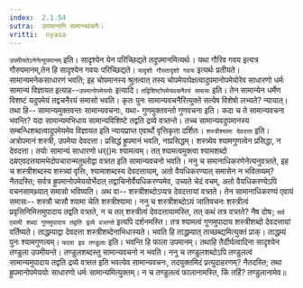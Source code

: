 ```yaml
---
index:  2.1.54
sutra:  उपामानानि सामान्यवचनैः।
vritti:  nyasa
---
```


`उपमीयतेऽनेनेत्युपमानम्` इति। सादृश्येन येन परिच्छिद्यते तदुपमानमित्यर्थः। यथा गौरिव गवय इत्यत्र गौरुपमानम्,तेन हि सादृश्येन गवयः परिच्छिद्यते। `यादृशो गौस्तादृशो गवयः` इत्यर्थः प्रतीयते। सामान्यमनेकसाधारणं भवति; इह चोपमानस्य श्रुतत्वात् तस्य चोपमेयापेक्षत्वादुपमानोपमेयोरेव साधारणो धर्मः सामान्यं विज्ञायत इत्याह--`उपमानोपमेययोः` इत्यादि। `तद्विशिष्टोपमेयवचनैरयं समासः` इति। तेन सामान्येन धर्मेण विशष्टं यदुपमेयं तद्वचनैरयं समासो भवति। कृतः पुनः सामान्यवचनैरित्युक्ते सत्येष विशेषो लभ्यते? न्यायात्। तथा हि-- सामान्यमुक्तवन्तः सामान्यवचनाः, यथा- गुणमुक्तवन्तो गुणवचना इति। कदा च ते सामान्यवचना भवन्ति? यदा सामान्यमभिधाय सामान्यविशिष्टे तद्वति द्रव्ये वत्र्तन्ते। तच्च सामान्यवदुपमानस्य सम्बन्धिशब्दत्वादुपमेयमेव विज्ञायत इति न्यायप्राप्त एवार्थो वृत्तिकृता दर्शितः। `शस्त्रीश्यामा देवदत्ता` इति। अत्रोपमानं शस्त्री, उपमेया देवदत्ता। प्रसिद्धं ह्रुपमानं भवति, नाप्रसिद्धम्। शस्त्र्येव श्यामगुणत्वेन प्रसिद्धा, न देवदत्ता। तयोः सामान्यं साधारणो धर्()मः श्यामत्वम्। तत् श्यामत्वमुक्त्वा श्यामशब्दो द#एवदत्तयामभेदोपचारान्मतुब्लोद्वा वत्र्तत इति सामान्यवचनो भवति। ननु च समानाधिकरणेनेत्यनुवत्र्तते, इह च शस्त्रीशब्दस्य शस्त्र्यां वृत्तिः, श्यामाशब्दस्य देवदत्तायाम्, अतो वैयधिकरण्यात् समासेन न भवितव्यम्? नैतदस्ति; सर्वत्र ह्रुपमानोपमेययोर्भेदात् तद्वाचिनोर्वैयधिकरण्यमेव, उच्यते चेदं वचम्, अतो वैयधिकरण्येऽपि वचनसामथ्र्यात् समासो भविष्यति।
अथ वा-- शस्त्रीशब्दोऽप्यत्र देवदत्तायां वत्र्तते। तेन सामानाधिकरण्यं एवायं समासः-- शस्त्रौ चासौ श्यामा चेति शस्त्रीश्यामा। ननु च शस्त्रीशब्दोऽयं जातिवचनः शस्त्रीत्वं प्रवृत्तिनिमित्तमुपादाय तद्वति वत्र्तते, न च तत् शस्त्रीत्वं देवदत्तायामस्ति, तत् कथं तत्र वत्र्तते? नैष दोषः; `सर्व एवामी शब्दा गुणमुपादाय तद्वति द्रव्ये वत्र्तन्ते` इत्यपि दर्शनमस्ति। तत्र श्यामत्वं गुणमुपादाय शस्त्रीशब्दो देवदत्तायां वर्तिष्यते। ताद्धम्र्याद्वा देवदत्ता शस्त्रीशब्देनाभिधास्यते। भवति हि ताद्धम्र्यात् ताच्छब्द्यमित्युक्तं प्राक्। ताद्धम्र्यं पुनः श्यामगुणत्वम्। 
`फाला इव तण्डुलाः` इति। भवन्ति हि फाला उपमानम्। तथाहि तैर्दीर्घत्वादिना सादृश्येन तण्डुला उपमीयन्ते। तण्डुलशब्दस्तु सामान्यवचनो न भवति। ननु च तण्डुलशब्दोऽपि तण्डुलत्वं सामान्यमुपादाय तद्वति द्रव्ये वत्र्तत इति भवत्येव सामान्यवचनः, तदयुक्तमिदं प्रत्युदाहरणम्? नैतदस्ति; तथा ह्रुपमानोपमेययोः साधारणो धर्मः सामान्यमित्युक्तम्। न च तण्डुलत्वं फालानामस्ति, किं तर्हि? तण्डुलानामेव॥
